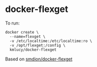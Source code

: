 # docker-flexget

To run:
```
docker create \
  --name=flexget \
  -v /etc/localtime:/etc/localtime:ro \
  -v /opt/flexget:/config \
  kmlucy/docker-flexget
```
Based on [smdion/docker-flexget](https://github.com/smdion/docker-containers/tree/master/flexget)
